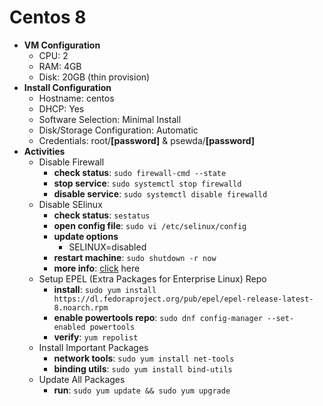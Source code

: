# Centos 8

- **VM Configuration**
  - CPU: 2
  - RAM: 4GB
  - Disk: 20GB (thin provision)
- **Install Configuration**
  - Hostname: centos
  - DHCP: Yes
  - Software Selection: Minimal Install
  - Disk/Storage Configuration: Automatic
  - Credentials: root/**[password]** & psewda/**[password]**
- **Activities**
  - Disable Firewall
    - **check status**: `sudo firewall-cmd --state`
    - **stop service**: `sudo systemctl stop firewalld`
    - **disable service**: `sudo systemctl disable firewalld` 
  - Disable SElinux
    - **check status**: `sestatus`
    - **open config file**: `sudo vi /etc/selinux/config`
    - **update options**
      - SELINUX=disabled
    - **restart machine**: `sudo shutdown -r now`
    - **more info**: [click](https://linuxize.com/post/how-to-disable-selinux-on-centos-8) here
  - Setup EPEL (Extra Packages for Enterprise Linux) Repo
    - **install**: `sudo yum install https://dl.fedoraproject.org/pub/epel/epel-release-latest-8.noarch.rpm`
    - **enable powertools repo**: `sudo dnf config-manager --set-enabled powertools`
    - **verify**: `yum repolist`
  - Install Important Packages
	  - **network tools**: `sudo yum install net-tools`
	  - **binding utils**: `sudo yum install bind-utils`
  - Update All Packages
	  - **run**: `sudo yum update && sudo yum upgrade`
